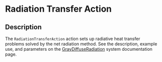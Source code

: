 # Radiation Transfer Action

## Description

The `RadiationTransferAction` action sets up radiative heat transfer problems
solved by the net radiation method. See the description,
example use, and parameters on the
[GrayDiffuseRadiation](/GrayDiffuseRadiation/index.md) system documentation page.
